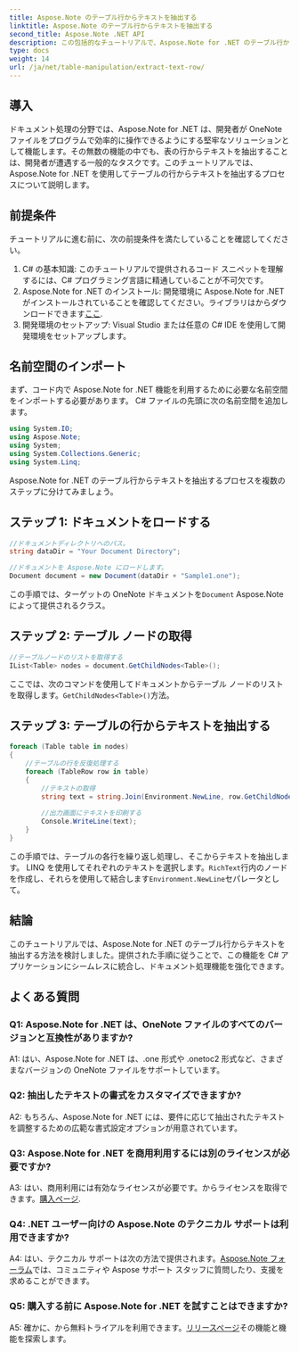 ```yaml
---
title: Aspose.Note のテーブル行からテキストを抽出する
linktitle: Aspose.Note のテーブル行からテキストを抽出する
second_title: Aspose.Note .NET API
description: この包括的なチュートリアルで、Aspose.Note for .NET のテーブル行からテキストを抽出する方法を学びましょう。
type: docs
weight: 14
url: /ja/net/table-manipulation/extract-text-row/
---
```

## 導入

ドキュメント処理の分野では、Aspose.Note for .NET は、開発者が OneNote ファイルをプログラムで効率的に操作できるようにする堅牢なソリューションとして機能します。その無数の機能の中でも、表の行からテキストを抽出することは、開発者が遭遇する一般的なタスクです。このチュートリアルでは、Aspose.Note for .NET を使用してテーブルの行からテキストを抽出するプロセスについて説明します。

## 前提条件

チュートリアルに進む前に、次の前提条件を満たしていることを確認してください。

1. C# の基本知識: このチュートリアルで提供されるコード スニペットを理解するには、C# プログラミング言語に精通していることが不可欠です。
2.  Aspose.Note for .NET のインストール: 開発環境に Aspose.Note for .NET がインストールされていることを確認してください。ライブラリはからダウンロードできます[ここ](https://releases.aspose.com/note/net/).
3. 開発環境のセットアップ: Visual Studio または任意の C# IDE を使用して開発環境をセットアップします。

## 名前空間のインポート

まず、コード内で Aspose.Note for .NET 機能を利用するために必要な名前空間をインポートする必要があります。 C# ファイルの先頭に次の名前空間を追加します。

```csharp
using System.IO;
using Aspose.Note;
using System;
using System.Collections.Generic;
using System.Linq;
```

Aspose.Note for .NET のテーブル行からテキストを抽出するプロセスを複数のステップに分けてみましょう。

## ステップ 1: ドキュメントをロードする

```csharp
//ドキュメントディレクトリへのパス。
string dataDir = "Your Document Directory";

//ドキュメントを Aspose.Note にロードします。
Document document = new Document(dataDir + "Sample1.one");
```

この手順では、ターゲットの OneNote ドキュメントを`Document` Aspose.Note によって提供されるクラス。

## ステップ 2: テーブル ノードの取得

```csharp
//テーブルノードのリストを取得する
IList<Table> nodes = document.GetChildNodes<Table>();
```

ここでは、次のコマンドを使用してドキュメントからテーブル ノードのリストを取得します。`GetChildNodes<Table>()`方法。

## ステップ 3: テーブルの行からテキストを抽出する

```csharp
foreach (Table table in nodes)
{
	//テーブルの行を反復処理する
	foreach (TableRow row in table)
	{
		//テキストの取得
		string text = string.Join(Environment.NewLine, row.GetChildNodes<RichText>().Select(e => e.Text)) + Environment.NewLine;
   
		//出力画面にテキストを印刷する
		Console.WriteLine(text);
	}
}
```

この手順では、テーブルの各行を繰り返し処理し、そこからテキストを抽出します。 LINQ を使用してそれぞれのテキストを選択します。`RichText`行内のノードを作成し、それらを使用して結合します`Environment.NewLine`セパレータとして。

## 結論

このチュートリアルでは、Aspose.Note for .NET のテーブル行からテキストを抽出する方法を検討しました。提供された手順に従うことで、この機能を C# アプリケーションにシームレスに統合し、ドキュメント処理機能を強化できます。

## よくある質問

### Q1: Aspose.Note for .NET は、OneNote ファイルのすべてのバージョンと互換性がありますか?

A1: はい、Aspose.Note for .NET は、.one 形式や .onetoc2 形式など、さまざまなバージョンの OneNote ファイルをサポートしています。

### Q2: 抽出したテキストの書式をカスタマイズできますか?

A2: もちろん、Aspose.Note for .NET には、要件に応じて抽出されたテキストを調整するための広範な書式設定オプションが用意されています。

### Q3: Aspose.Note for .NET を商用利用するには別のライセンスが必要ですか?

 A3: はい、商用利用には有効なライセンスが必要です。からライセンスを取得できます。[購入ページ](https://purchase.aspose.com/buy).

### Q4: .NET ユーザー向けの Aspose.Note のテクニカル サポートは利用できますか?

 A4: はい、テクニカル サポートは次の方法で提供されます。[Aspose.Note フォーラム](https://forum.aspose.com/c/note/28)では、コミュニティや Aspose サポート スタッフに質問したり、支援を求めることができます。

### Q5: 購入する前に Aspose.Note for .NET を試すことはできますか?

 A5: 確かに、から無料トライアルを利用できます。[リリースページ](https://releases.aspose.com/)その機能と機能を探索します。